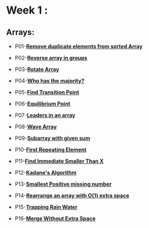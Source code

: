 # Week 1 :

## Arrays:

- P01-[**Remove duplicate elements from sorted Array**](https://github.com/patelsneh18/GeeksForGeeks-DSA-Workshop/blob/main/Week%201/Arrays/P01-removeDupliFromSortedArr.cpp)

- P02-[**Reverse array in groups**](https://github.com/patelsneh18/GeeksForGeeks-DSA-Workshop/blob/main/Week%201/Arrays/P02-revArrInGroups.cpp)

- P03-[**Rotate Array**](https://github.com/patelsneh18/GeeksForGeeks-DSA-Workshop/blob/main/Week%201/Arrays/P03-rotateArr.cpp)

- P04-[**Who has the majority?**](https://github.com/patelsneh18/GeeksForGeeks-DSA-Workshop/blob/main/Week%201/Arrays/P04-whoHasTheMajority.cpp)

- P05-[**Find Transition Point**](https://github.com/patelsneh18/GeeksForGeeks-DSA-Workshop/blob/main/Week%201/Arrays/P05-transitionPoint.cpp)

- P06-[**Equilibrium Point**](https://github.com/patelsneh18/GeeksForGeeks-DSA-Workshop/blob/main/Week%201/Arrays/P06-equilibriumPoint.cpp)

- P07-[**Leaders in an array**](https://github.com/patelsneh18/GeeksForGeeks-DSA-Workshop/blob/main/Week%201/Arrays/P07-leadersInArr.cpp)

- P08-[**Wave Array**](https://github.com/patelsneh18/GeeksForGeeks-DSA-Workshop/blob/main/Week%201/Arrays/P08-waveArr.cpp)

- P09-[**Subarray with given sum**](https://github.com/patelsneh18/GeeksForGeeks-DSA-Workshop/blob/main/Week%201/Arrays/P09-subArrOfGivenSum.cpp)

- P10-[**First Repeating Element**](https://github.com/patelsneh18/GeeksForGeeks-DSA-Workshop/blob/main/Week%201/Arrays/P10-firstRepeatingElement.cpp)

- P11-[**Find Immediate Smaller Than X**](https://github.com/patelsneh18/GeeksForGeeks-DSA-Workshop/blob/main/Week%201/Arrays/P11-immediateSmallThanX.cpp)

- P12-[**Kadane's Algorithm**](https://github.com/patelsneh18/GeeksForGeeks-DSA-Workshop/blob/main/Week%201/Arrays/P12-KadanesAlgo.cpp)

- P13-[**Smallest Positive missing number**](https://github.com/patelsneh18/GeeksForGeeks-DSA-Workshop/blob/main/Week%201/Arrays/P13-smallestPositiveMissingNum.cpp)

- P14-[**Rearrange an array with O(1) extra space**](https://practice.geeksforgeeks.org/problems/rearrange-an-array-with-o1-extra-space3142/1/?track=dsa-workshop-1-arrays&batchId=308)

- P15-[**Trapping Rain Water**](https://github.com/patelsneh18/GeeksForGeeks-DSA-Workshop/blob/main/Week%201/Arrays/P15-trappingRainwater.cpp)

- P16-[**Merge Without Extra Space**](https://github.com/patelsneh18/GeeksForGeeks-DSA-Workshop/blob/main/Week%201/Arrays/P16-mergeWithoutExtraSpace.cpp)


